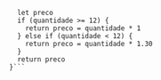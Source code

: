   ```  function calculaPrecoTotal(quantidade) {
      let preco
      if (quantidade >= 12) {
        return preco = quantidade * 1
      } else if (quantidade < 12) {
        return preco = quantidade * 1.30
      }
      return preco
    }```